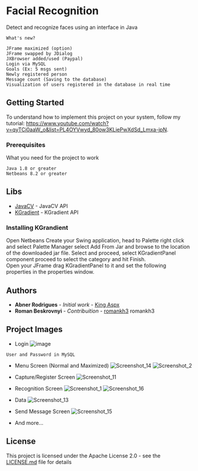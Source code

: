 # Facial Recognition

Detect and recognize faces using an interface in Java

```
What's new?

JFrame maximized (option)
JFrame swapped by JDialog
JXBrowser added/used (Paypal)
Login via MySQL
Goals (Ex: 5 msgs sent)
Newly registered person
Message count (Saving to the database)
Visualization of users registered in the database in real time
```

## Getting Started

To understand how to implement this project on your system, follow my tutorial: https://www.youtube.com/watch?v=qyTCi0aaW_o&list=PL4OYVwyd_80ow3KLiePwXdSd_Lmxa-jpN.

### Prerequisites

What you need for the project to work

```
Java 1.8 or greater
Netbeans 8.2 or greater
```

## Libs

* [JavaCV](https://drive.google.com/file/d/1diX9YS8B8TZ7EjaGBtrWNuj75fndIKdJ/view?usp=sharing) - JavaCV API
* [KGradient](https://drive.google.com/open?id=1IRTDv7VYHo6uMZ0rYEbE-KIq_NVgJYNJ) - KGradient API

### Installing KGrandient


Open Netbeans Create your Swing application, head to Palette right click and select Palette Manager select Add From Jar and browse to the location of the downloaded jar file. Select and proceed, select KGradientPanel component proceed to select the category and hit Finish. <br/>
Open your JFrame drag KGradientPanel to it and set the following properties in the properties window.


## Authors

* **Abner Rodrigues** - *Initial work* - [King Aspx](https://github.com/kingaspx)
* **Roman Beskrovnyi** - *Contribuition* - [romankh3](https://github.com/romankh3)
romankh3

## Project Images

* Login
![image](https://user-images.githubusercontent.com/40338524/58438048-30e74c00-80a3-11e9-96e2-888a83464d9c.png)

 ```
 User and Password in MySQL
 ```

* Menu Screen (Normal and Maximized)
![Screenshot_14](https://user-images.githubusercontent.com/40338524/58438088-69872580-80a3-11e9-84d2-b1a827b28d33.png)
![Screenshot_2](https://user-images.githubusercontent.com/40338524/58438022-0d240600-80a3-11e9-84d6-48571992e744.png)

* Capture/Register Screen
![Screenshot_11](https://user-images.githubusercontent.com/40338524/58438144-b79c2900-80a3-11e9-80c3-3e992774099a.png)

* Recognition Screen
![Screenshot_1](https://user-images.githubusercontent.com/40338524/58438287-7b1cfd00-80a4-11e9-8efc-88318dc1d161.png)
![Screenshot_16](https://user-images.githubusercontent.com/40338524/58438261-59bc1100-80a4-11e9-94d8-78bbe4f094f2.png)

* Data
![Screenshot_13](https://user-images.githubusercontent.com/40338524/58438303-8ff99080-80a4-11e9-97ce-55f2c7447cab.png)

* Send Message Screen
![Screenshot_15](https://user-images.githubusercontent.com/40338524/58438275-6d677780-80a4-11e9-8279-ce21e6e54ced.png)

* And more...

## License

This project is licensed under the Apache License 2.0 - see the [LICENSE.md](https://github.com/king-aspx/Facial-Recognition/blob/master/LICENSE) file for details
